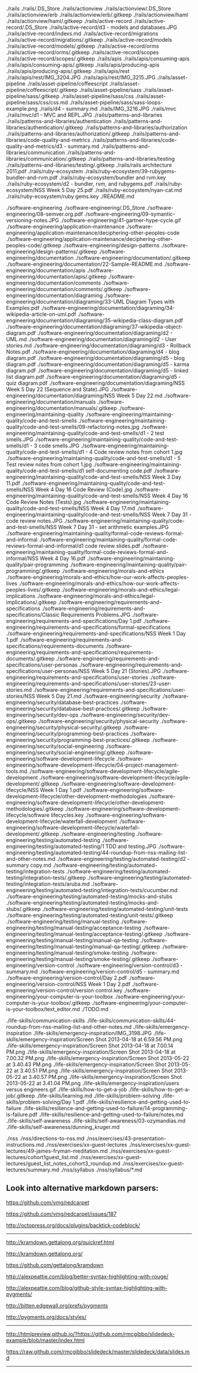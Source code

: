 ./rails
./rails/.DS_Store
./rails/actionview
./rails/actionview/.DS_Store
./rails/actionview/erb
./rails/actionview/erb/.gitkeep
./rails/actionview/haml
./rails/actionview/haml/.gitkeep
./rails/active-record
./rails/active-record/.DS_Store
./rails/active-record/d3 - models and databases.JPG
./rails/active-record/indexs.md
./rails/active-record/migrations
./rails/active-record/migrations/.gitkeep
./rails/active-record/models
./rails/active-record/models/.gitkeep
./rails/active-record/orms
./rails/active-record/orms/.gitkeep
./rails/active-record/scopes
./rails/active-record/scopes/.gitkeep
./rails/apis
./rails/apis/consuming-apis
./rails/apis/consuming-apis/.gitkeep
./rails/apis/producing-apis
./rails/apis/producing-apis/.gitkeep
./rails/apis/rest
./rails/apis/rest/IMG_3204.JPG
./rails/apis/rest/IMG_3215.JPG
./rails/asset-pipeline
./rails/asset-pipeline/coffeescript
./rails/asset-pipeline/coffeescript/.gitkeep
./rails/asset-pipeline/sass
./rails/asset-pipeline/sass/.gitkeep
./rails/asset-pipeline/sass/css
./rails/asset-pipeline/sass/css/css.md
./rails/asset-pipeline/sass/sass-loops-example.png
./rails/d4 - summary.md
./rails/IMG_3216.JPG
./rails/mvc
./rails/mvc/d1 - MVC and REPL.JPG
./rails/patterns-and-libraries
./rails/patterns-and-libraries/authentication
./rails/patterns-and-libraries/authentication/.gitkeep
./rails/patterns-and-libraries/authorization
./rails/patterns-and-libraries/authorization/.gitkeep
./rails/patterns-and-libraries/code-quality-and-metrics
./rails/patterns-and-libraries/code-quality-and-metrics/d3 - summary.md
./rails/patterns-and-libraries/communication
./rails/patterns-and-libraries/communication/.gitkeep
./rails/patterns-and-libraries/testing
./rails/patterns-and-libraries/testing/.gitkeep
./rails/rails architecture 2011.pdf
./rails/ruby-ecosystem
./rails/ruby-ecosystem/39-rubygems-bundler-and-rvm.pdf
./rails/ruby-ecosystem/bundler and rvm.key
./rails/ruby-ecosystem/d2 - bundler, rvm, and rubygems.pdf
./rails/ruby-ecosystem/NSS Week 5 Day 25.pdf
./rails/ruby-ecosystem/nyan-cat.md
./rails/ruby-ecosystem/ruby gems.key
./README.md

./software-engineering
./software-engineering/.DS_Store
./software-engineering/08-semver.org.pdf
./software-engineering/09-symantic-versioning-notes.JPG
./software-engineering/41-gartner-hype-cycle.gif
./software-engineering/application-maintenance
./software-engineering/application-maintenance/deciphering-other-peoples-code
./software-engineering/application-maintenance/deciphering-other-peoples-code/.gitkeep
./software-engineering/design-patterns
./software-engineering/design-patterns/.gitkeep
./software-engineering/documentation
./software-engineering/documentation/.gitkeep
./software-engineering/documentation/22-Sample-README.md
./software-engineering/documentation/apis
./software-engineering/documentation/apis/.gitkeep
./software-engineering/documentation/comments
./software-engineering/documentation/comments/.gitkeep
./software-engineering/documentation/diagraming
./software-engineering/documentation/diagraming/33-UML Diagram Types with Examples.pdf
./software-engineering/documentation/diagraming/34-wikipedia-article-on-uml.pdf
./software-engineering/documentation/diagraming/35-wikipedia-class-diagram.pdf
./software-engineering/documentation/diagraming/37-wikipedia-object-diagram.pdf
./software-engineering/documentation/diagraming/d2 - UML.md
./software-engineering/documentation/diagraming/d2 - User stories.md
./software-engineering/documentation/diagraming/d3 - Rollback Notes.pdf
./software-engineering/documentation/diagraming/d4 - blog diagram.pdf
./software-engineering/documentation/diagraming/d5 - blog diagram.pdf
./software-engineering/documentation/diagraming/d5 - karma diagram.pdf
./software-engineering/documentation/diagraming/d5 - linked list diagram.pdf
./software-engineering/documentation/diagraming/d5 - quiz diagram.pdf
./software-engineering/documentation/diagraming/NSS Week 5 Day 22 (Sequence and State).JPG
./software-engineering/documentation/diagraming/NSS Week 5 Day 22.md
./software-engineering/documentation/manuals
./software-engineering/documentation/manuals/.gitkeep
./software-engineering/maintaining-quality
./software-engineering/maintaining-quality/code-and-test-smells
./software-engineering/maintaining-quality/code-and-test-smells/09-refactoring-notes.jpg
./software-engineering/maintaining-quality/code-and-test-smells/d1 - 2 test smells.JPG
./software-engineering/maintaining-quality/code-and-test-smells/d1 - 3 code smells.JPG
./software-engineering/maintaining-quality/code-and-test-smells/d1 - 4 Code review notes from cohort 1.jpg
./software-engineering/maintaining-quality/code-and-test-smells/d1 - 5 Test review notes from cohort 1.jpg
./software-engineering/maintaining-quality/code-and-test-smells/d1 self-documenting code.pdf
./software-engineering/maintaining-quality/code-and-test-smells/NSS Week 3 Day 11.pdf
./software-engineering/maintaining-quality/code-and-test-smells/NSS Week 4 Day 16 Code Review (Code).jpg
./software-engineering/maintaining-quality/code-and-test-smells/NSS Week 4 Day 16 Code Review Notes (Tests).jpg
./software-engineering/maintaining-quality/code-and-test-smells/NSS Week 4 Day 17.md
./software-engineering/maintaining-quality/code-and-test-smells/NSS Week 7 Day 31 - code review notes.JPG
./software-engineering/maintaining-quality/code-and-test-smells/NSS Week 7 Day 31 - set arithmetic examples.JPG
./software-engineering/maintaining-quality/formal-code-reviews-formal-and-informal
./software-engineering/maintaining-quality/formal-code-reviews-formal-and-informal/d1 code review slides.pdf
./software-engineering/maintaining-quality/formal-code-reviews-formal-and-informal/NSS Week 4 Day 16.pdf
./software-engineering/maintaining-quality/pair-programming
./software-engineering/maintaining-quality/pair-programming/.gitkeep
./software-engineering/morals-and-ethics
./software-engineering/morals-and-ethics/how-our-work-affects-peoples-lives
./software-engineering/morals-and-ethics/how-our-work-affects-peoples-lives/.gitkeep
./software-engineering/morals-and-ethics/legal-implications
./software-engineering/morals-and-ethics/legal-implications/.gitkeep
./software-engineering/requirements-and-specifications
./software-engineering/requirements-and-specifications/Classic Requirements Problems.JPG
./software-engineering/requirements-and-specifications/Day 1.pdf
./software-engineering/requirements-and-specifications/formal-specifications
./software-engineering/requirements-and-specifications/NSS Week 1 Day 1.pdf
./software-engineering/requirements-and-specifications/requirements-documents
./software-engineering/requirements-and-specifications/requirements-documents/.gitkeep
./software-engineering/requirements-and-specifications/user-personas
./software-engineering/requirements-and-specifications/user-personas/NSS Week 5 Day 21 (Stories).JPG
./software-engineering/requirements-and-specifications/user-stories
./software-engineering/requirements-and-specifications/user-stories/23-user-stories.md
./software-engineering/requirements-and-specifications/user-stories/NSS Week 5 Day 21.md
./software-engineering/security
./software-engineering/security/database-best-practices
./software-engineering/security/database-best-practices/.gitkeep
./software-engineering/security/dev-ops
./software-engineering/security/dev-ops/.gitkeep
./software-engineering/security/physical-security
./software-engineering/security/physical-security/.gitkeep
./software-engineering/security/programming-best-practices
./software-engineering/security/programming-best-practices/.gitkeep
./software-engineering/security/social-engineering
./software-engineering/security/social-engineering/.gitkeep
./software-engineering/software-development-lifecycle
./software-engineering/software-development-lifecycle/04-project-management-tools.md
./software-engineering/software-development-lifecycle/agile-development
./software-engineering/software-development-lifecycle/agile-development/.gitkeep
./software-engineering/software-development-lifecycle/NSS Week 1 Day 1.pdf
./software-engineering/software-development-lifecycle/other-development-methodologies
./software-engineering/software-development-lifecycle/other-development-methodologies/.gitkeep
./software-engineering/software-development-lifecycle/software lifecycles.key
./software-engineering/software-development-lifecycle/waterfall-development
./software-engineering/software-development-lifecycle/waterfall-development/.gitkeep
./software-engineering/testing
./software-engineering/testing/automated-testing
./software-engineering/testing/automated-testing/1 TDD and testing.JPG
./software-engineering/testing/automated-testing/44-roundup-from-nss-mailing-list-and-other-notes.md
./software-engineering/testing/automated-testing/d2 - summary copy.md
./software-engineering/testing/automated-testing/integration-tests
./software-engineering/testing/automated-testing/integration-tests/.gitkeep
./software-engineering/testing/automated-testing/integration-tests/aruba.md
./software-engineering/testing/automated-testing/integration-tests/cucumber.md
./software-engineering/testing/automated-testing/mocks-and-stubs
./software-engineering/testing/automated-testing/mocks-and-stubs/.gitkeep
./software-engineering/testing/automated-testing/unit-tests
./software-engineering/testing/automated-testing/unit-tests/.gitkeep
./software-engineering/testing/manual-testing
./software-engineering/testing/manual-testing/acceptance-testing
./software-engineering/testing/manual-testing/acceptance-testing/.gitkeep
./software-engineering/testing/manual-testing/manual-qa-testing
./software-engineering/testing/manual-testing/manual-qa-testing/.gitkeep
./software-engineering/testing/manual-testing/smoke-testing
./software-engineering/testing/manual-testing/smoke-testing/.gitkeep
./software-engineering/version-control
./software-engineering/version-control/d3 - summary.md
./software-engineering/version-control/d5 - summary.md
./software-engineering/version-control/Day 2.pdf
./software-engineering/version-control/NSS Week 1 Day 2.pdf
./software-engineering/version-control/version control.key
./software-engineering/your-computer-is-your-toolbox
./software-engineering/your-computer-is-your-toolbox/.gitkeep
./software-engineering/your-computer-is-your-toolbox/text_editor.md
./TODO.md



./life-skills/communication-skills
./life-skills/communication-skills/44-roundup-from-nss-mailing-list-and-other-notes.md
./life-skills/emergency-inspiration
./life-skills/emergency-inspiration/IMG_3198.JPG
./life-skills/emergency-inspiration/Screen Shot 2013-04-18 at 6.59.56 PM.png
./life-skills/emergency-inspiration/Screen Shot 2013-04-18 at 7.00.14 PM.png
./life-skills/emergency-inspiration/Screen Shot 2013-04-18 at 7.00.32 PM.png
./life-skills/emergency-inspiration/Screen Shot 2013-05-22 at 3.40.43 PM.png
./life-skills/emergency-inspiration/Screen Shot 2013-05-22 at 3.40.51 PM.png
./life-skills/emergency-inspiration/Screen Shot 2013-05-22 at 3.40.57 PM.png
./life-skills/emergency-inspiration/Screen Shot 2013-05-22 at 3.41.04 PM.png
./life-skills/emergency-inspiration/users versus engineers.gif
./life-skills/how-to-get-a-job
./life-skills/how-to-get-a-job/.gitkeep
./life-skills/learning.md
./life-skills/problem-solving
./life-skills/problem-solving/Day 1.pdf
./life-skills/resilience-and-getting-used-to-failure
./life-skills/resilience-and-getting-used-to-failure/14-programming-is-failure.pdf
./life-skills/resilience-and-getting-used-to-failure/notes.md
./life-skills/self-awareness
./life-skills/self-awareness/03-ozymandias.md
./life-skills/self-awareness/dunning_kruger.md



./nss
./nss/directions-to-nss.md
./nss/exercises/43-presentation-instructions.md
./nss/exercises/xx-guest-lectures
./nss/exercises/xx-guest-lectures/49-james-fryman-meditation.md
./nss/exercises/xx-guest-lectures/cohort1guest_list.md
./nss/exercises/xx-guest-lectures/guest_list_notes_cohort3_roundup.md
./nss/exercises/xx-guest-lectures/summary.md
./nss/syllabus
./nss/syllabus/*.md



## Look into alternative markdown parsers:

https://github.com/vmg/redcarpet

https://github.com/vmg/redcarpet/issues/187

http://octopress.org/docs/plugins/backtick-codeblock/

---

http://kramdown.gettalong.org/quickref.html

http://kramdown.gettalong.org/

https://github.com/gettalong/kramdown

http://alexpeattie.com/blog/better-syntax-highlighting-with-rouge/

http://alexpeattie.com/blog/github-style-syntax-highlighting-with-pygments/

http://bitten.edgewall.org/prefs/pygments

http://pygments.org/docs/styles/

---

http://htmlpreview.github.io/?https://github.com/rmcgibbo/slidedeck-example/blob/master/index.html

https://raw.github.com/rmcgibbo/slidedeck/master/slidedeck/data/slides.md

---
